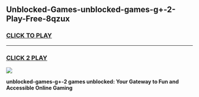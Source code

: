 
## Unblocked-Games-unblocked-games-g+-2-Play-Free-8qzux
<h3>
<a href="https://premium76.site?title=unblocked-games-g+-2&ref=10A">CLICK TO PLAY</a></h3>
<hr>

<h3>
<a href="https://premium76.site?title=unblocked-games-g+-2&ref=10A">CLICK 2 PLAY</a>
  
</h3>

<a href="https://premium76.site?title=unblocked-games-g+-2&ref=10A"><img src="https://clearcache.store/games.png"></a>


**unblocked-games-g+-2 games unblocked: Your Gateway to Fun and Accessible Online Gaming**
